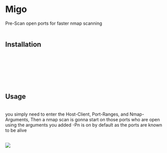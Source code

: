 # Migo
Pre-Scan open ports for faster nmap scanning
<br/>
<br/>

## Installation
<br/>

```


```

<br/>
<br/>

## Usage
<br/>
you simply need to enter the Host-Client, Port-Ranges, and Nmap-Arguments,
 Then a nmap scan is gonna start on those ports who are open using the arguments you added -Pn is on by default as the ports are known to be alive

<br/>
<br/>


![](https://i.imgur.com/wuQw6Jo.png)

